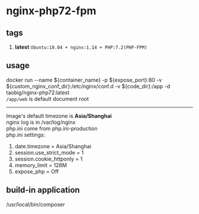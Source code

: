 # nginx-php72-fpm

## tags
1. **latest**  `Ubuntu:18.04 + nginx:1.14 + PHP:7.2(PHP-FPM)`  

## usage
docker run --name ${container_name} -p ${expose_port}:80  -v ${custom_nginx_conf_dir}:/etc/nginx/conf.d -v ${code_dir}:/app  -d  taobig/nginx-php72:latest  
`/app/web` is default document root

---
Image's default timezone is **Asia/Shanghai**    
nginx log is in /var/log/nginx  
php.ini come from  php.ini-production  
php.ini settings:
1. date.timezone = Asia/Shanghai
1. session.use_strict_mode = 1
1. session.cookie_httponly = 1
1. memory_limit = 128M
1. expose_php = Off

## build-in application
/usr/local/bin/composer
